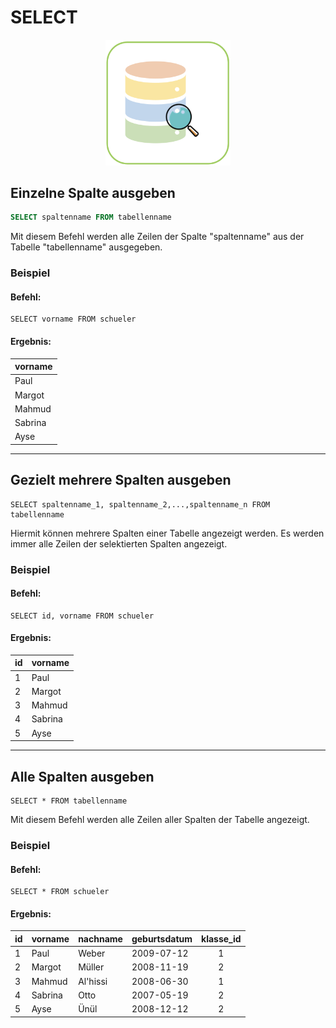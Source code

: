 # SELECT

<center><img src="../images/Select.png" width="200px"></center>

## Einzelne Spalte ausgeben

```sql
SELECT spaltenname FROM tabellenname
```

Mit diesem Befehl werden alle Zeilen der Spalte "spaltenname" aus der Tabelle "tabellenname" ausgegeben.

### Beispiel

#### Befehl:

<a class="runSqlVerine" href="https://sulkar.github.io/SQLverine/" target="_blank"><i class="fa fa-2x fa-arrow-right" ></i></a>
```
SELECT vorname FROM schueler
```

#### Ergebnis:

| vorname   | 
| --------  | 
| Paul      |
| Margot    |
| Mahmud    |
| Sabrina   |
| Ayse      |



---

## Gezielt mehrere Spalten ausgeben

```
SELECT spaltenname_1, spaltenname_2,...,spaltenname_n FROM tabellenname
```
Hiermit können mehrere Spalten einer Tabelle angezeigt werden. Es werden immer alle Zeilen der selektierten Spalten angezeigt.

### Beispiel

#### Befehl:

<a class="runSqlVerine" href="https://sulkar.github.io/SQLverine/" target="_blank"><i class="fa fa-2x fa-arrow-right" ></i></a>
```
SELECT id, vorname FROM schueler
```

#### Ergebnis:

|id| vorname  | 
| --|-------- | 
|1| Paul     |
|2| Margot   |
|3| Mahmud    |
|4| Sabrina   |
|5| Ayse      |



---


## Alle Spalten ausgeben

```
SELECT * FROM tabellenname
```
Mit diesem Befehl werden alle Zeilen aller Spalten der Tabelle angezeigt.

### Beispiel

#### Befehl:

<a class="runSqlVerine" href="https://sulkar.github.io/SQLverine/" target="_blank"><i class="fa fa-2x fa-arrow-right" ></i></a>
```
SELECT * FROM schueler
```

#### Ergebnis:

|id| vorname   | nachname | geburtsdatum | klasse_id | 
|--|--------   | -------- | ------------ | :-------: |
|1 | Paul      | Weber    | 2009-07-12   |     1     |
|2 | Margot    | Müller   | 2008-11-19   |     2     |
|3 | Mahmud    | Al'hissi | 2008-06-30   |     1     |
|4 | Sabrina   |  Otto    | 2007-05-19   |     2     |
|5 | Ayse      | Ünül     | 2008-12-12   |     2     |
